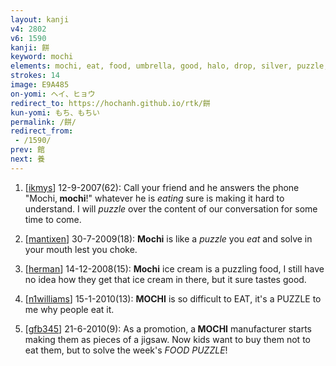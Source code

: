 ```yaml
---
layout: kanji
v4: 2802
v6: 1590
kanji: 餅
keyword: mochi
elements: mochi, eat, food, umbrella, good, halo, drop, silver, puzzle, horns, two hands
strokes: 14
image: E9A485
on-yomi: ヘイ、ヒョウ
redirect_to: https://hochanh.github.io/rtk/餅
kun-yomi: もち、もちい
permalink: /餅/
redirect_from:
 - /1590/
prev: 館
next: 養
---
```


1) [<a href="http://kanji.koohii.com/profile/ikmys">ikmys</a>] 12-9-2007(62): Call your friend and he answers the phone &quot;Mochi,<strong> mochi</strong>!&quot; whatever he is <em>eating</em> sure is making it hard to understand. I will <em>puzzle</em> over the content of our conversation for some time to come.

2) [<a href="http://kanji.koohii.com/profile/mantixen">mantixen</a>] 30-7-2009(18): <strong>Mochi</strong> is like a <em>puzzle</em> you <em>eat</em> and solve in your mouth lest you choke.

3) [<a href="http://kanji.koohii.com/profile/herman">herman</a>] 14-12-2008(15): <strong>Mochi</strong> ice cream is a puzzling food, I still have no idea how they get that ice cream in there, but it sure tastes good.

4) [<a href="http://kanji.koohii.com/profile/n1williams">n1williams</a>] 15-1-2010(13): <strong>MOCHI</strong> is so difficult to EAT, it&#039;s a PUZZLE to me why people eat it.

5) [<a href="http://kanji.koohii.com/profile/gfb345">gfb345</a>] 21-6-2010(9): As a promotion, a<strong> MOCHI</strong> manufacturer starts making them as pieces of a jigsaw. Now kids want to buy them not to eat them, but to solve the week&#039;s <em>FOOD PUZZLE</em>!

